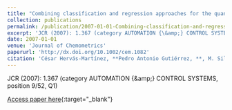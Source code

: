 ```yaml
---
title: "Combining classification and regression approaches for the quantification of highly overlapping capillary electrophoresis peaks by using evolutionary sigmoidal and product unit neural networks"
collection: publications
permalink: /publication/2007-01-01-Combining-classification-and-regression-approaches-for-the-quantification-of-highly-overlapping-capillary-electrophoresis-peaks-by-using-evolutionary-sigmoidal-and-product-unit-neural-networks
excerpt: 'JCR (2007): 1.367 (category AUTOMATION {\&amp;} CONTROL SYSTEMS, position 9/52, Q1)'
date: 2007-01-01
venue: 'Journal of Chemometrics'
paperurl: 'http://dx.doi.org/10.1002/cem.1082'
citation: 'César Hervás-Martínez, **Pedro Antonio Gutiérrez, **, M. Silva, J.M Serrano, &quot;Combining classification and regression approaches for the quantification of highly overlapping capillary electrophoresis peaks by using evolutionary sigmoidal and product unit neural networks.&quot; Journal of Chemometrics, Vol. 21(12), 2007, pp.567--577.'
---
```

JCR (2007): 1.367 (category AUTOMATION {\&amp;} CONTROL SYSTEMS, position 9/52, Q1)

[Access paper here](http://dx.doi.org/10.1002/cem.1082){:target="_blank"}
